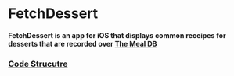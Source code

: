 # FetchDessert


#### FetchDessert is an app for iOS that displays common receipes for desserts that are recorded over [The Meal DB](https://themealdb.com/api.php)

### [Code Strucutre](/edu/codestructure.md)

